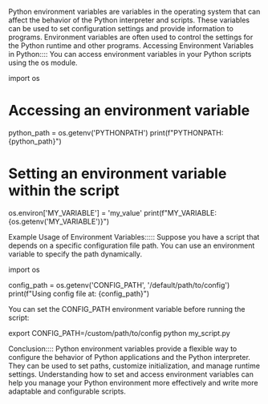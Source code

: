 Python environment variables are variables in the operating system that can affect the behavior of the Python interpreter and scripts. These variables can be used to set configuration settings and provide information to programs. Environment variables are often used to control the settings for the Python runtime and other programs.
Accessing Environment Variables in Python::::
You can access environment variables in your Python scripts using the os module.

import os

# Accessing an environment variable
python_path = os.getenv('PYTHONPATH')
print(f"PYTHONPATH: {python_path}")

# Setting an environment variable within the script
os.environ['MY_VARIABLE'] = 'my_value'
print(f"MY_VARIABLE: {os.getenv('MY_VARIABLE')}")


Example Usage of Environment Variables:::::
Suppose you have a script that depends on a specific configuration file path. You can use an environment variable to specify the path dynamically.

import os

config_path = os.getenv('CONFIG_PATH', '/default/path/to/config')
print(f"Using config file at: {config_path}")


You can set the CONFIG_PATH environment variable before running the script:


export CONFIG_PATH=/custom/path/to/config
python my_script.py


Conclusion::::
Python environment variables provide a flexible way to configure the behavior of Python applications and the Python interpreter. They can be used to set paths, customize initialization, and manage runtime settings. Understanding how to set and access environment variables can help you manage your Python environment more effectively and write more adaptable and configurable scripts.
